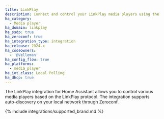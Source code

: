 ```yaml
---
title: LinkPlay
description: Connect and control your LinkPlay media players using the LinkPlay integration
ha_category:
  - Media player
ha_domain: linkplay
ha_ssdp: true
ha_zeroconf: true
ha_integration_type: integration
ha_release: 2024.x
ha_codeowners:
  - '@Velleman'
ha_config_flow: true
ha_platforms:
  - media_player
ha_iot_class: Local Polling
ha_dhcp: true
---
```


The LinkPlay integration for Home Assistant allows you to control various media players based on the LinkPlay protocol. The integration supports auto-discovery on your local network through Zeroconf.

{% include integrations/supported_brand.md %}
